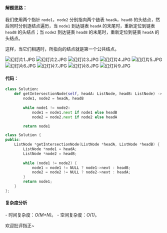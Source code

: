 #### 解题思路：
我们使用两个指针 `node1`，`node2` 分别指向两个链表 `headA`，`headB` 的头结点，然后同时分别逐结点遍历，当 `node1` 到达链表 `headA` 的末尾时，重新定位到链表 `headB` 的头结点；当 `node2` 到达链表 `headB` 的末尾时，重新定位到链表 `headA` 的头结点。

这样，当它们相遇时，所指向的结点就是第一个公共结点。

 ![幻灯片1.JPG](https://pic.leetcode-cn.com/f56b2942e83e7c7cd968771cf8b05720319e8628644bae86d5afa865f34f9b55-%E5%B9%BB%E7%81%AF%E7%89%871.JPG) ![幻灯片2.JPG](https://pic.leetcode-cn.com/f6572ac3036f5b8635f6e7f7ed74129c2bfd779d9d3d77a93c3bd487f24ca75d-%E5%B9%BB%E7%81%AF%E7%89%872.JPG) ![幻灯片3.JPG](https://pic.leetcode-cn.com/1e71047417d3fe70af13001889448ca7fc87f14628f9f8b3b2036663c5e7a861-%E5%B9%BB%E7%81%AF%E7%89%873.JPG) ![幻灯片4.JPG](https://pic.leetcode-cn.com/8aea495c41163e3a0e38a1793d00101bbf513fc8207fb259d8c74536e85ca729-%E5%B9%BB%E7%81%AF%E7%89%874.JPG) ![幻灯片5.JPG](https://pic.leetcode-cn.com/462d77ca078a7fab19e4123dd2d62d1e51191424e3f363c4935f4e06360fa5d8-%E5%B9%BB%E7%81%AF%E7%89%875.JPG) ![幻灯片6.JPG](https://pic.leetcode-cn.com/51d1c09be07b6315d196272c35bc859fefff8c92e08af93605e0aedba634acbf-%E5%B9%BB%E7%81%AF%E7%89%876.JPG) ![幻灯片7.JPG](https://pic.leetcode-cn.com/be37b827f0255fdc2c13ece5f10852205d6e5c0022124fad0e1c8741bff8ae97-%E5%B9%BB%E7%81%AF%E7%89%877.JPG) ![幻灯片8.JPG](https://pic.leetcode-cn.com/bec16ff27968913d2d74e1f8f601df25fc514c55af1ead50f5b5db537aa6a7de-%E5%B9%BB%E7%81%AF%E7%89%878.JPG) ![幻灯片9.JPG](https://pic.leetcode-cn.com/4cb9652789ae7d9a9d7c2292e50ef718230403e6cf8d8862c2ce218d0b60e05d-%E5%B9%BB%E7%81%AF%E7%89%879.JPG) 


#### 代码：

```python []
class Solution:
    def getIntersectionNode(self, headA: ListNode, headB: ListNode) -> ListNode:
        node1, node2 = headA, headB
        
        while node1 != node2:
            node1 = node1.next if node1 else headB
            node2 = node2.next if node2 else headA

        return node1
```
```c++ []
class Solution {
public:
    ListNode *getIntersectionNode(ListNode *headA, ListNode *headB) {
        ListNode *node1 = headA;
        ListNode *node2 = headB;
        
        while (node1 != node2) {
            node1 = node1 != NULL ? node1->next : headB;
            node2 = node2 != NULL ? node2->next : headA;
        }
        return node1;
    }
};
```


#### 复杂度分析
- 时间复杂度：*O(M+N)*。
- 空间复杂度：*O(1)*。

欢迎批评指正~